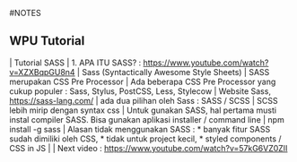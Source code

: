 #NOTES

## WPU Tutorial
| Tutorial SASS | 1. APA ITU SASS? : https://www.youtube.com/watch?v=XZXBqpGU8n4
| Sass (Syntactically Awesome Style Sheets)
| SASS merupakan CSS Pre Processor
| Ada beberapa CSS Pre Processor yang cukup populer : Sass, Stylus, PostCSS, Less, Stylecow
| Website Sass, https://sass-lang.com/
| ada dua pilihan oleh Sass : SASS / SCSS
| SCSS lebih mirip dengan syntax css
| Untuk gunakan SASS, hal pertama musti instal compiler SASS. Bisa gunakan aplikasi installer / command line
| npm install -g sass
| Alasan tidak menggunakan SASS : * banyak fitur SASS sudah dimiliki oleh CSS, * tidak untuk project kecil, * styled components / CSS in JS
|
| Next video : https://www.youtube.com/watch?v=57kG6VZ0ZII
